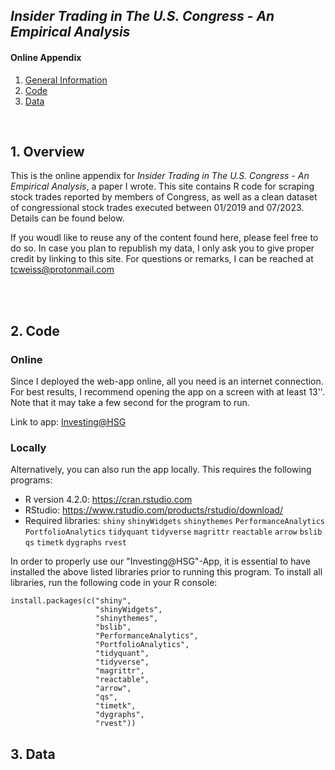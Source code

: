 ## *Insider Trading in The U.S. Congress - An Empirical Analysis*
#### Online Appendix

1. [ General Information ](#desc)
2. [ Code ](#code)
3. [ Data ](#data)

<br>
<a name="desc"></a>

## 1. Overview
This is the online appendix for *Insider Trading in The U.S. Congress - An Empirical Analysis*, a paper I wrote. This site contains R code for scraping stock trades reported by members of Congress, as well as a clean dataset of congressional stock trades executed between 01/2019 and 07/2023. Details can be found below.

If you woudl like to reuse any of the content found here, please feel free to do so. In case you plan to republish my data, I only ask you to give proper credit by linking to this site. For questions or remarks, I can be reached at tcweiss@protonmail.com



<br><br>

<a name="code"></a>
## 2. Code

### Online

Since I deployed the web-app online, all you need is an internet connection. For best results, I recommend opening the app on a screen with at least 13''. Note that it may take a few second for the program to run. 

Link to app: [Investing@HSG](https://thomas-weiss.shinyapps.io/investing_at_hsg/)


### Locally

Alternatively, you can also run the app locally. This requires the following programs:
- R version 4.2.0: https://cran.rstudio.com 
- RStudio: https://www.rstudio.com/products/rstudio/download/
- Required libraries: ```shiny``` ```shinyWidgets``` ```shinythemes``` ```PerformanceAnalytics``` ```PortfolioAnalytics``` ```tidyquant``` ```tidyverse``` ```magrittr``` ```reactable``` ```arrow``` ```bslib``` ```qs``` ```timetk``` ```dygraphs``` ```rvest```

In order to properly use our "Investing@HSG"-App, it is essential to have installed the above listed libraries prior to running this program. To install all libraries, run the following code in your R console:

```
install.packages(c("shiny",                
                   "shinyWidgets",        
                   "shinythemes",          
                   "bslib",                
                   "PerformanceAnalytics", 
                   "PortfolioAnalytics",
                   "tidyquant",
                   "tidyverse",
                   "magrittr",
                   "reactable",
                   "arrow",
                   "qs",
                   "timetk",
                   "dygraphs",
                   "rvest"))
```

<a name="data"></a>
## 3. Data

